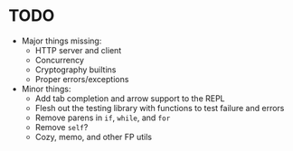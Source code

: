 # TODO

* Major things missing:
    * HTTP server and client
    * Concurrency
    * Cryptography builtins
    * Proper errors/exceptions
* Minor things:
    * Add tab completion and arrow support to the REPL
    * Flesh out the testing library with functions to test failure and errors
    * Remove parens in `if`, `while`, and `for`
    * Remove `self`?
    * Cozy, memo, and other FP utils
